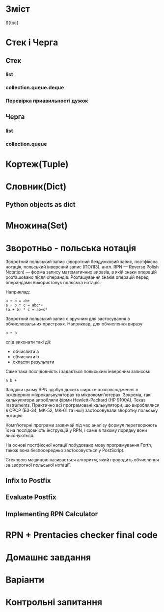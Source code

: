 # Зміст

${toc}

# Стек і Черга

## Стек

### list

### collection.queue.deque

### Перевірка приавильності дужок

## Черга

### list

### collection.queue

# Кортеж(Tuple)

# Словник(Dict)

## Python objects as dict

# Множина(Set)

# Зворотньо - польська нотація

Зворо́тний по́льський за́пис (зворотний бездужковий запис, постфіксна нотація, польський інверсний запис (ПОЛІЗ), англ. RPN — Reverse Polish Notation) — форма запису математичних виразів, в якій знаки операцій розташовано після операндів. Розташування знаків операцій перед операндами використовує польська нотація.

Наприклад:

```
a + b = ab+
a + b * c = abc*+
(a + b) * c = ab+c*
```

Зворотний польський запис є зручним для застосування в обчислювальних пристроях. Наприклад, для обчислення виразу 

```
a + b
```

слід виконати такі дії:

- обчислити a
- обчислити b
- скласти результати

Саме така послідовність і задається польським інверсним записом:

```
a b +
```

Завдяки цьому RPN здобув досить широке розповсюдження в інженерних мікрокалькуляторах та мікрокомп'ютерах. Зокрема, такі калькулятори виробляли фірми Hewlett-Packard (HP 9100A), Texas Instruments. Практично всі програмовані калькулятори, що вироблялися в СРСР (Б3-34, MK-52, MK-61 та інші) застосовували зворотну польську нотацію.

Комп'ютерні програми зазвичай під час аналізу формул перетворюють їх на послідовність інструкцій у RPN, і саме в такому порядку вони виконуються.

На основі постфіксної нотації побудовано мову програмування Forth, також вона безпосередньо застосовується у PostScript.

Стековою машиною називається алгоритм, який проводить обчислення за зворотної польської нотації.

## Infix to Postfix

## Evaluate Postfix

## Implementing RPN Calculator

# RPN + Prentacies checker final code

# Домашнє завдання

# Варіанти

# Контрольні запитання